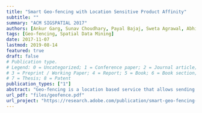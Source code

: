 ```yaml
---
title: "Smart Geo-fencing with Location Sensitive Product Affinity"
subtitle: ""
summary: "ACM SIGSPATIAL 2017"
authors: [Ankur Garg, Sunav Choudhary, Payal Bajaj, Sweta Agrawal, Abhishek Kedia, Shubham Agrawal]
tags: [Geo-fencing, Spatial Data Mining]
date: 2017-11-07
lastmod: 2019-08-14
featured: true 
draft: false
# Publication type.
# Legend: 0 = Uncategorized; 1 = Conference paper; 2 = Journal article;
# 3 = Preprint / Working Paper; 4 = Report; 5 = Book; 6 = Book section;
# 7 = Thesis; 8 = Patent
publication_types: ["1"]
abstract: "Geo-fencing is a location based service that allows sending of messages to users who enter/exit a specified geographical area, known as a geo-fence. Today, it has become one of the popular location based mobile marketing strategies. Currently, the process of geo-fencing is manual, i.e. a retailer has to specify the location and the radius of area around it to setup the geo-fences. In addition, this process does not take into account the user preference towards the targeted product/service and can compromise his/her experience by unnecessarily. We attempt to solve the problem by presenting a systematic approach to define smarter geo-fences, which incorporates user preferences. The uniqueness of our definition of user preference is that it not only depends on the product/service in question but also varies with location, which has not been addressed in the literature. We term such a preference as location sensitive product affinity (LSPA) and propose a formulation to estimate this affinity. Our geo-fence creation process then leverages this affinity distribution, over an area, to create smarter geo-fences by selecting contiguous group of locations where the affinity is high. We validate our approach on a real e-commerce data and show that our approach fares well against standard industry practice as well as one of the popular collaborative filtering techniques. We thus, prove the effectiveness of our approach in designing smart geo-fences and believe it can help improve the user experience by targeting them where they are most likely to have a higher preference towards the product. Our proposed approach can have a profound impact in the field of location based mobile marketing and pave the way for further research in this area."
url_pdf: "files/geofence.pdf"
url_project: "https://research.adobe.com/publication/smart-geo-fencing-with-location-sensitive-product-affinity/"
---
```

